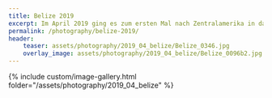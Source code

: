 ```yaml
---
title: Belize 2019
excerpt: Im April 2019 ging es zum ersten Mal nach Zentralamerika in das kleine, recht unbekannte Belize.<br> Trotz seiner Größe bietet es alles, was man sich vorstellt und wünschen kann.
permalink: /photography/belize-2019/
header:
    teaser: assets/photography/2019_04_belize/Belize_0346.jpg
    overlay_image: assets/photography/2019_04_belize/Belize_0096b2.jpg
---
```


{% include custom/image-gallery.html folder="/assets/photography/2019_04_belize" %}